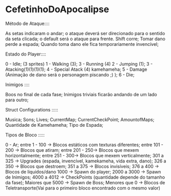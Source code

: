 # CefetinhoDoApocalipse

Método de Ataque::::

As setas indicaram o andar;
o ataque deverá ser direcionado para o sentido da seta clicada;
o default será o ataque para frente.
Shift corre;
Tomar dano perde a espada;
Quando toma dano ele fica temporariamente invencível;

Estado do Player::::

0 - Idle; (3 sprites)
1 - Walking (3);
3 - Running (4)
2 - Jumping (1);
3 - Atacking(1)(1)(1)(1);
4 - Special Atack (4) kamehameha;
5 - Damage (Animação de dano será o personagem piscando ;) );
6 - Die;

Inimigos ::::

Boos no final de cada fase;
Inimigos triviais ficarão andando de um lado para outro;

Struct Configurations :::::

Musica;
Sons;
Lives;
CurrentMap;
CurrentCheckPoint;
AmountofMaps;
Quantidade de Kamehameha;
Tipo de Espada;

Tipos de Bloco :::::

0 - Ar;
entre 1 - 100 -> Blocos estáticos com texturas diferentes;
entre 101 - 200 -> Blocos que atiram;
entre 201 - 250-> Blocos que mexem horizontalmente;
entre 251 - 300-> Blocos que mexem verticalmente;
301 a 325 -> Upgrades (espada, invencível, kamekameha, vida extra, dano);
326 a 350 -> Blocos que destroem;
351 a 375 -> Blocos invisíveis;
376 a 400 -> Blocos de liquidos/dano
1000 -> Spawn do player;
2000 a 3000 -> Spawn de Inimigos;
4000 a 4012 -> CheckPoints (quantidade depende do tamanho da fase);
Maiores que 5000 -> Spawn de Boss;
Menores que 0 -> Blocos de Teletransporte(Vai para o primeiro bloco encontrado com o mesmo valor)





